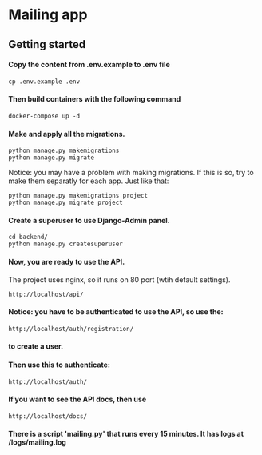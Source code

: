 # Mailing app

## Getting started

#### Copy the content from .env.example to .env file
```
cp .env.example .env
```

#### Then build containers with the following command

```
docker-compose up -d
```

#### Make and apply all the migrations.

```
python manage.py makemigrations
python manage.py migrate
```

Notice: you may have a problem with making migrations. If this is so, try to make them separatly for each app. Just like that:
```
python manage.py makemigrations project
python manage.py migrate project
```

#### Create a superuser to use Django-Admin panel.

```
cd backend/
python manage.py createsuperuser
```

#### Now, you are ready to use the API.
The project uses nginx, so it runs on 80 port (wtih default settings).
```
http://localhost/api/
```
#### Notice: you have to be authenticated to use the API, so use the:
```
http://localhost/auth/registration/
```
#### to create a user.
#### Then use this to authenticate:
```
http://localhost/auth/
```

#### If you want to see the API docs, then use
```
http://localhost/docs/
```

#### There is a script 'mailing.py' that runs every 15 minutes. It has logs at /logs/mailing.log
